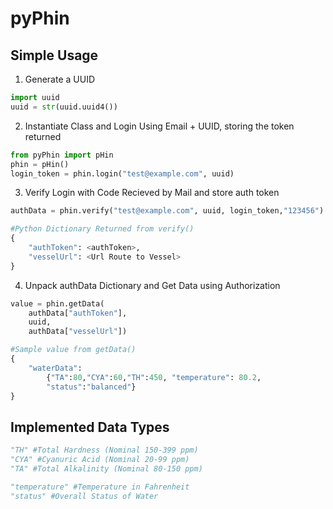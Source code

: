# pyPhin

## Simple Usage
1. Generate a UUID
```python
import uuid 
uuid = str(uuid.uuid4())
```
2. Instantiate Class and Login Using Email + UUID, storing the token returned
```python
from pyPhin import pHin
phin = pHin()
login_token = phin.login("test@example.com", uuid)
```
3. Verify Login with Code Recieved by Mail and store auth token
```python
authData = phin.verify("test@example.com", uuid, login_token,"123456")
```

```python
#Python Dictionary Returned from verify()
{
	"authToken": <authToken>, 
	"vesselUrl": <Url Route to Vessel>
}
```

4. Unpack authData Dictionary and Get Data using Authorization
```python
value = phin.getData(
	authData["authToken"],
	uuid,
	authData["vesselUrl"])
```
```python
#Sample value from getData()
{
	"waterData":
		{"TA":80,"CYA":60,"TH":450, "temperature": 80.2,
		"status":"balanced"}
}
```


## Implemented Data Types

```python
"TH" #Total Hardness (Nominal 150-399 ppm)
"CYA" #Cyanuric Acid (Nominal 20-99 ppm)
"TA" #Total Alkalinity (Nominal 80-150 ppm)

"temperature" #Temperature in Fahrenheit
"status" #Overall Status of Water
``` 
